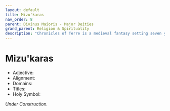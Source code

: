 ```yaml
---
layout: default
title: Mizu'karas
nav_order: 8
parent: Divinus Maioris - Major Deities
grand_parent: Religion & Spirituality
description: "Chronicles of Terre is a medieval fantasy setting seven years in the writing, currently for dungeons & dragons 5th edition."
---
```


# Mizu'karas

- Adjective: 
- Alignment: 
- Domains: 
- Titles: 
- Holy Symbol: 

*Under Construction.*
